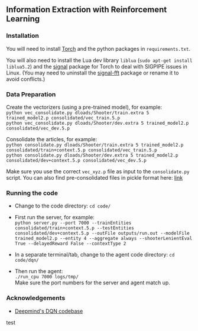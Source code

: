 ## Information Extraction with Reinforcement Learning

### Installation
You will need to install [Torch](http://torch.ch/docs/getting-started.html) and the  python packages in `requirements.txt`.  

You will also need to install the Lua dev library `liblua` (`sudo apt-get install liblua5.2`) and the [signal](https://github.com/LuaDist/lua-signal) package for Torch to deal with SIGPIPE issues in Linux.
(You may need to uninstall the [signal-fft](https://github.com/soumith/torch-signal) package or rename it to avoid conflicts.)

### Data Preparation

Create the vectorizers (using a pre-trained model), for example:  
`python vec_consolidate.py dloads/Shooter/train.extra 5 trained_model2.p consolidated/vec_train.5.p`   
`python vec_consolidate.py dloads/Shooter/dev.extra 5 trained_model2.p consolidated/vec_dev.5.p`   
  
Consolidate the articles, for example:  
`python consolidate.py dloads/Shooter/train.extra 5 trained_model2.p consolidated/train+context.5.p consolidated/vec_train.5.p`  
`python consolidate.py dloads/Shooter/dev.extra 5 trained_model2.p consolidated/dev+context.5.p consolidated/vec_dev.5.p`  

Make sure you use the correct `vec_xyz.p` file as input to the `consolidate.py` script. You can also find pre-consolidated files in pickle format here: [link](https://drive.google.com/open?id=1HUpWJi-9f4wSltYZG9sDuCSMqiZcGbiG)

### Running the code
  * Change to the code directory: `cd code/`
  * First run the server, for example:  
    `python server.py --port 7000 --trainEntities consolidated/train+context.5.p --testEntities consolidated/dev+context.5.p --outFile outputs/run.out --modelFile trained_model2.p --entity 4 --aggregate always --shooterLenientEval True --delayedReward False --contextType 2` 

  * In a separate terminal/tab, change to the agent code directory: `cd code/dqn/`
  * Then run the agent:  
    `./run_cpu 7000 logs/tmp/`  
    Make sure the port numbers for the server and agent match up.

### Acknowledgements
  * [Deepmind's DQN codebase](https://github.com/kuz/DeepMind-Atari-Deep-Q-Learner)

test
